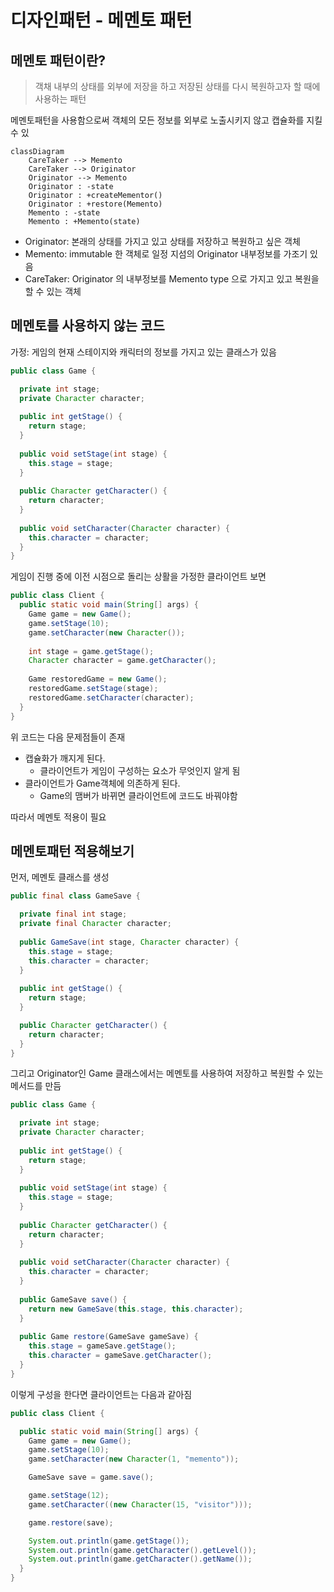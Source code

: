 # 디자인패턴 - 메멘토 패턴
## 메멘토 패턴이란?
> 객채 내부의 상태를 외부에 저장을 하고 저장된 상태를 다시 복원하고자 할 때에 사용하는 패턴

메멘토패턴을 사용함으로써 객체의 모든 정보를 외부로 노출시키지 않고 캡슐화를 지킬수 있

```mermaid
classDiagram
    CareTaker --> Memento
    CareTaker --> Originator
    Originator --> Memento
    Originator : -state
    Originator : +createMementor()
    Originator : +restore(Memento)
    Memento : -state
    Memento : +Memento(state)
```
- Originator: 본래의 상태를 가지고 있고 상태를 저장하고 복원하고 싶은 객체
- Memento: immutable 한 객체로 일정 지섬의 Originator 내부정보를 가조기 있음
- CareTaker: Originator 의 내부정보를 Memento type 으로 가지고 있고 복원을 할 수 있는 객체

## 메멘토를 사용하지 않는 코드
가정: 게임의 현재 스테이지와 캐릭터의 정보를 가지고 있는 클래스가 있음
```java
public class Game {

  private int stage;
  private Character character;
  
  public int getStage() {
    return stage;
  }
  
  public void setStage(int stage) {
    this.stage = stage;
  }
  
  public Character getCharacter() {
    return character;
  }
  
  public void setCharacter(Character character) {
    this.character = character;
  }
}
```
게임이 진행 중에 이전 시점으로 돌리는 상활을 가정한 클라이언트 보면
```java
public class Client {
  public static void main(String[] args) {
    Game game = new Game();
    game.setStage(10);
    game.setCharacter(new Character());
    
    int stage = game.getStage();
    Character character = game.getCharacter();
    
    Game restoredGame = new Game();
    restoredGame.setStage(stage);
    restoredGame.setCharacter(character);
  }
}
```

위 코드는 다음 문제점들이 존재
- 캡슐화가 깨지게 된다.
  - 클라이언트가 게임이 구성하는 요소가 무엇인지 알게 됨
- 클라이언트가 Game객체에 의존하게 된다.
  - Game의 맴버가 바뀌면 클라이언트에 코드도 바꿔야함

따라서 메멘토 적용이 필요

## 메멘토패턴 적용해보기
먼저, 메멘토 클래스를 생성
```java
public final class GameSave {

  private final int stage;
  private final Character character;
  
  public GameSave(int stage, Character character) {
    this.stage = stage;
    this.character = character;
  }
  
  public int getStage() {
    return stage;
  }

  public Character getCharacter() {
    return character;
  }
}
```

그리고 Originator인 Game 클래스에서는 메멘토를 사용하여 저장하고 복원할 수 있는 메서드를 만듬
```java
public class Game {

  private int stage;
  private Character character;
  
  public int getStage() {
    return stage;
  }
  
  public void setStage(int stage) {
    this.stage = stage;
  }
  
  public Character getCharacter() {
    return character;
  }
  
  public void setCharacter(Character character) {
    this.character = character;
  }
  
  public GameSave save() {
    return new GameSave(this.stage, this.character);
  }
  
  public Game restore(GameSave gameSave) {
    this.stage = gameSave.getStage();
    this.character = gameSave.getCharacter();
  }
}
```
이렇게 구성을 한다면 클라이언트는 다음과 같아짐
```java
public class Client {

  public static void main(String[] args) {
    Game game = new Game();
    game.setStage(10);
    game.setCharacter(new Character(1, "memento"));

    GameSave save = game.save();

    game.setStage(12);
    game.setCharacter((new Character(15, "visitor")));

    game.restore(save);

    System.out.println(game.getStage());
    System.out.println(game.getCharacter().getLevel());
    System.out.println(game.getCharacter().getName());
  }
}
```
